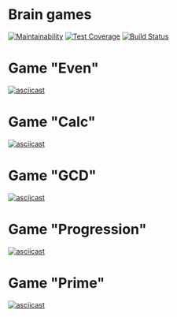 # Brain games
[![Maintainability](https://api.codeclimate.com/v1/badges/49a93e12e8191c33ca3b/maintainability)](https://codeclimate.com/github/Artlyne/python-project-lvl1/maintainability)
[![Test Coverage](https://api.codeclimate.com/v1/badges/49a93e12e8191c33ca3b/test_coverage)](https://codeclimate.com/github/Artlyne/python-project-lvl1/test_coverage)
[![Build Status](https://travis-ci.com/Artlyne/python-project-lvl1.svg?branch=master)](https://travis-ci.com/Artlyne/python-project-lvl1)

# Game "Even"

[![asciicast](https://asciinema.org/a/WtysRvmewi0j51xZtQc0PdRO7.svg)](https://asciinema.org/a/WtysRvmewi0j51xZtQc0PdRO7?autoplay=1&speed=1.25&size=medium$&cols=100&rows=30)

# Game "Calc"

[![asciicast](https://asciinema.org/a/tIS1X7eLcqYpIzTyRjfWqGxPz.svg)](https://asciinema.org/a/tIS1X7eLcqYpIzTyRjfWqGxPz?autoplay=1&speed=1.25&size=medium$&cols=100&rows=30)

# Game "GCD"

[![asciicast](https://asciinema.org/a/xEQBgXYhIsoPtqZYhjEd7Xyoa.svg)](https://asciinema.org/a/xEQBgXYhIsoPtqZYhjEd7Xyoa?autoplay=1&speed=1.25&size=medium$&cols=100&rows=30)

# Game "Progression"

[![asciicast](https://asciinema.org/a/jQY6LEanCmpstUhzMNR0FsUOD.svg)](https://asciinema.org/a/jQY6LEanCmpstUhzMNR0FsUOD?autoplay=1&speed=1.25&size=medium$&cols=100&rows=30)

# Game "Prime"

[![asciicast](https://asciinema.org/a/A9nohbvZkE3182i65lidQvQ9Q.svg)](https://asciinema.org/a/A9nohbvZkE3182i65lidQvQ9Q?autoplay=1&speed=1.25&size=medium$&cols=100&rows=30)
